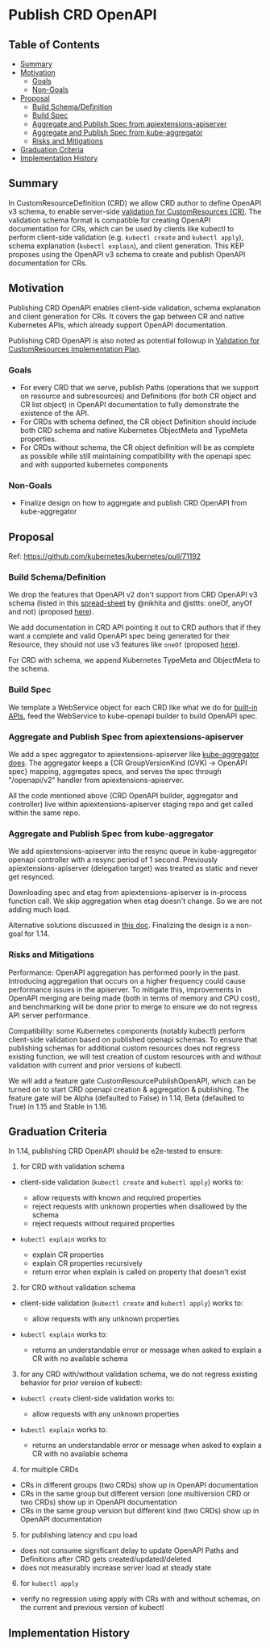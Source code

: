 # Publish CRD OpenAPI

## Table of Contents

<!-- toc -->
- [Summary](#summary)
- [Motivation](#motivation)
  - [Goals](#goals)
  - [Non-Goals](#non-goals)
- [Proposal](#proposal)
  - [Build Schema/Definition](#build-schemadefinition)
  - [Build Spec](#build-spec)
  - [Aggregate and Publish Spec from apiextensions-apiserver](#aggregate-and-publish-spec-from-apiextensions-apiserver)
  - [Aggregate and Publish Spec from kube-aggregator](#aggregate-and-publish-spec-from-kube-aggregator)
  - [Risks and Mitigations](#risks-and-mitigations)
- [Graduation Criteria](#graduation-criteria)
- [Implementation History](#implementation-history)
<!-- /toc -->

## Summary

In CustomResourceDefinition (CRD) we allow CRD author to define OpenAPI v3 schema, to
enable server-side [validation for CustomResources (CR)](https://github.com/kubernetes/design-proposals-archive/blob/master/api-machinery/customresources-validation.md).
The validation schema format is compatible for creating OpenAPI documentation for CRs,
which can be used by clients like kubectl to perform client-side validation
(e.g. `kubectl create` and `kubectl apply`),
schema explanation (`kubectl explain`), and client generation.
This KEP proposes using the OpenAPI v3 schema to create and publish OpenAPI
documentation for CRs.

## Motivation

Publishing CRD OpenAPI enables client-side validation, schema explanation and
client generation for CRs. It covers the gap between CR and native Kubernetes
APIs, which already support OpenAPI documentation.

Publishing CRD OpenAPI is also noted as potential followup in [Validation for CustomResources Implementation Plan](https://github.com/kubernetes/design-proposals-archive/blob/master/api-machinery/customresources-validation.md#implementation-plan).

### Goals

* For every CRD that we serve, publish Paths (operations that we support on
  resource and subresources) and Definitions (for both CR object and CR list
  object) in OpenAPI documentation to fully demonstrate the existence of the
  API.
* For CRDs with schema defined, the CR object Definition should
  include both CRD schema and native Kubernetes ObjectMeta and
  TypeMeta properties.
* For CRDs without schema, the CR object definition will be as
  complete as possible while still maintaining compatibility with the openapi
  spec and with supported kubernetes components

### Non-Goals

* Finalize design on how to aggregate and publish CRD OpenAPI from kube-aggregator

## Proposal

Ref: https://github.com/kubernetes/kubernetes/pull/71192

### Build Schema/Definition

We drop the features that OpenAPI v2 don't support from CRD OpenAPI v3 schema
(listed in this [spread-sheet](https://docs.google.com/spreadsheets/d/1Mkm9L7CXGvRorV0Cr4Vwfu0DH7XRi24YHPiDK1NZWo4/edit?usp=sharing)
by @nikhita and @sttts: oneOf, anyOf and not) (proposed [here](https://github.com/kubernetes/kubernetes/issues/49879#issuecomment-320031200)).

We add documentation in CRD API pointing it out to CRD authors that if they want
a complete and valid OpenAPI spec being generated for their Resource, they should
not use v3 features like `oneOf` (proposed [here](https://github.com/kubernetes/kubernetes/issues/49879#issuecomment-321774254)).

For CRD with schema, we append Kubernetes TypeMeta and ObjectMeta to the schema.

### Build Spec

We template a WebService object for each CRD like what we do for [built-in APIs](https://github.com/kubernetes/kubernetes/blob/8b98e802eddb9f478ff7d991a2f72f60c165388a/staging/src/k8s.io/apiserver/pkg/endpoints/installer.go#L565-L845),
feed the WebService to kube-openapi builder to build OpenAPI spec.

### Aggregate and Publish Spec from apiextensions-apiserver

We add a spec aggregator to apiextensions-apiserver like [kube-aggregator
does](https://github.com/kubernetes/kubernetes/blob/master/staging/src/k8s.io/kube-aggregator/pkg/controllers/openapi/aggregator/aggregator.go).
The aggregator keeps a {CR GroupVersionKind (GVK) -> OpenAPI spec} mapping,
aggregates specs, and serves the spec through "/openapi/v2" handler from
apiextensions-apiserver.

All the code mentioned above (CRD OpenAPI builder, aggregator and controller)
live within apiextensions-apiserver staging repo and get called within the
same repo.

### Aggregate and Publish Spec from kube-aggregator

We add apiextensions-apiserver into the resync queue in kube-aggregator openapi
controller with a resync period of 1 second. Previously apiextensions-apiserver
(delegation target) was treated as static and never get resynced.

Downloading spec and etag from apiextensions-apiserver is in-process function
call. We skip aggregation when etag doesn't change. So we are not adding much
load.

Alternative solutions discussed in [this doc](https://docs.google.com/document/d/13lBj8Stdwku8BgL0fbT__4Iw97NRh77loJ_MoZuCGwQ/edit#). Finalizing the design is a non-goal for 1.14.

### Risks and Mitigations

Performance: OpenAPI aggregation has performed poorly in the past. Introducing
aggregation that occurs on a higher frequency could cause performance issues in
the apiserver. To mitigate this, improvements in OpenAPI merging are being made
(both in terms of memory and CPU cost), and benchmarking will be done prior to
merge to ensure we do not regress API server performance.

Compatibility: some Kubernetes components (notably kubectl) perform client-side
validation based on published openapi schemas. To ensure that publishing schemas
for additional custom resources does not regress existing function, we will test
creation of custom resources with and without validation with current and prior versions of kubectl.

We will add a feature gate CustomResourcePublishOpenAPI, which can be turned on to start CRD
openapi creation & aggregation & publishing. The feature gate will be Alpha (defaulted to
False) in 1.14, Beta (defaulted to True) in 1.15 and Stable in 1.16.

## Graduation Criteria

In 1.14, publishing CRD OpenAPI should be e2e-tested to ensure:

1. for CRD with validation schema

* client-side validation (`kubectl create` and `kubectl apply`) works to:
  * allow requests with known and required properties
  * reject requests with unknown properties when disallowed by the schema
  * reject requests without required properties

* `kubectl explain` works to:
  * explain CR properties
  * explain CR properties recursively
  * return error when explain is called on property that doesn't exist

2. for CRD without validation schema

* client-side validation (`kubectl create` and `kubectl apply`) works to:
  * allow requests with any unknown properties

* `kubectl explain` works to:
  * returns an understandable error or message when asked to explain a CR with no available schema

3. for any CRD with/without validation schema, we do not regress existing
  behavior for prior version of kubectl:

* `kubectl create` client-side validation works to:
  * allow requests with any unknown properties

* `kubectl explain` works to:
  * returns an understandable error or message when asked to explain a CR with no available schema

4. for multiple CRDs
  * CRs in different groups (two CRDs) show up in OpenAPI documentation
  * CRs in the same group but different version (one multiversion CRD or two
    CRDs) show up in OpenAPI
    documentation
  * CRs in the same group version but different kind (two CRDs) show up in OpenAPI
    documentation

5. for publishing latency and cpu load
  * does not consume significant delay to update OpenAPI Paths and Definitions
    after CRD gets created/updated/deleted
  * does not measurably increase server load at steady state

6. for `kubectl apply`
  * verify no regression using apply with CRs with and without schemas, on the current and previous version of kubectl

## Implementation History

